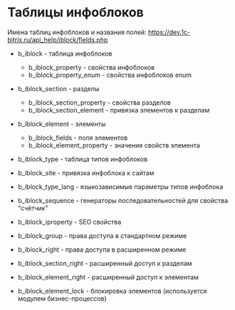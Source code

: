 # Таблицы инфоблоков
Имена таблиц инфоблоков и названия полей: https://dev.1c-bitrix.ru/api_help/iblock/fields.php

- b_iblock - таблица инфоблоков
  - b_iblock_property - свойства инфоблоков
  - b_iblock_property_enum - свойства инфоблоков enum

- b_iblock_section - разделы
  - b_iblock_section_property - свойства разделов
  - b_iblock_section_element - привязка элементов к разделам

- b_iblock_element - элементы
  - b_iblock_fields - поля элементов
  - b_iblock_element_property - значения cвойств элемента

- b_iblock_type - таблица типов инфоблоков
- b_iblock_site - привязка инфоблока к сайтам
- b_iblock_type_lang - языкозависимые параметры типов инфоблока
- b_iblock_sequence - генераторы последовательностей для свойства "счётчик"
- b_iblock_iproperty - SEO свойства
- b_iblock_group - права доступа в стандартном режиме
- b_iblock_right - права доступа в расширенном режиме
- b_iblock_section_right - расширенный доступ к разделам
- b_iblock_element_right - расширенный доступ к элементам
- b_iblock_element_lock - блокировка элементов (используется модулем бизнес-процессов)
